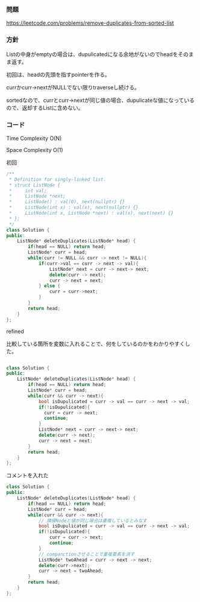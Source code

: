 ### 問題

https://leetcode.com/problems/remove-duplicates-from-sorted-list

### 方針

Listの中身がemptyの場合は、dupulicatedになる余地がないのでheadをそのまま返す。

初回は、headの先頭を指すpointerを作る。

currかcurr→nextがNULLでない限りtraverseし続ける。

sortedなので、currとcurr→nextが同じ値の場合、dupulicateな値になっているので、返却するListに含めない。

### コード

Time Complexity O(N)

Space Complexity O(1)

初回

```cpp
/**
 * Definition for singly-linked list.
 * struct ListNode {
 *     int val;
 *     ListNode *next;
 *     ListNode() : val(0), next(nullptr) {}
 *     ListNode(int x) : val(x), next(nullptr) {}
 *     ListNode(int x, ListNode *next) : val(x), next(next) {}
 * };
 */
class Solution {
public:
    ListNode* deleteDuplicates(ListNode* head) {
        if(head == NULL) return head;
        ListNode* curr = head;
        while(curr != NULL && curr -> next != NULL){
            if(curr->val == curr -> next -> val){
                ListNode* next = curr -> next-> next;
                delete(curr -> next);
                curr -> next = next;
            } else {
                curr = curr->next;
            }
        }
        return head;
    }
};
```

refined

比較している箇所を変数に入れることで、何をしているのかをわかりやすくした。

```cpp

class Solution {
public:
    ListNode* deleteDuplicates(ListNode* head) {
        if(head == NULL) return head;
        ListNode* curr = head;
        while(curr && curr -> next){
            bool isDupulicated = curr -> val == curr -> next -> val;
            if(!isDupulicated){
              curr = curr -> next;
              continue;
            }
            ListNode* next = curr -> next-> next;
            delete(curr -> next);
            curr -> next = next;
        }
        return head;
    }
};
```

コメントを入れた

```cpp
class Solution {
public:
    ListNode* deleteDuplicates(ListNode* head) {
        if(head == NULL) return head;
        ListNode* curr = head;
        while(curr && curr -> next){
            // 隣接Nodeと値が同じ場合は重複しているとみなす
            bool isDupulicated = curr -> val == curr -> next -> val;
            if(!isDupulicated){
                curr = curr -> next;
                continue;
            }
            // companctionさせることで重複要素を消す
            ListNode* twoAhead = curr -> next -> next;
            delete(curr->next);
            curr -> next = twoAhead;
        }
        return head;
    }
};
```
